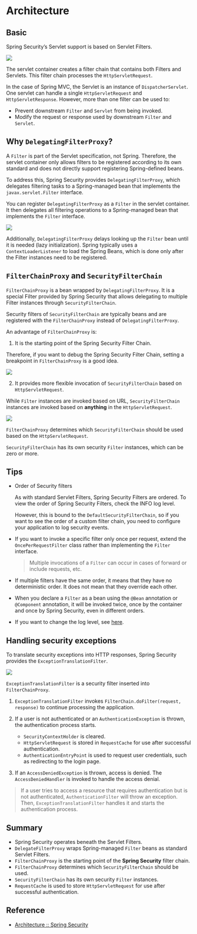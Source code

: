 # Architecture

## Basic

Spring Security’s Servlet support is based on Servlet Filters.

![](https://docs.spring.io/spring-security/reference/_images/servlet/architecture/filterchain.png)

The servlet container creates a filter chain that contains both Filters and Servlets. This filter chain processes
the `HttpServletRequest`.

In the case of Spring MVC, the Servlet is an instance of `DispatcherServlet`. One servlet can handle a
single `HttpServletRequest`
and `HttpServletResponse`. However, more than one filter can be used to:

- Prevent downstream `Filter` and `Servlet` from being invoked.
- Modify the request or response used by downstream `Filter` and `Servlet`.

## Why `DelegatingFilterProxy`?

A `Filter` is part of the Servlet specification, not Spring. Therefore, the servlet container only allows filters to be
registered according to its own standard and does not directly support registering Spring-defined beans.

To address this, Spring Security provides `DelegatingFilterProxy`, which delegates filtering tasks to a
Spring-managed bean that implements the `javax.servlet.Filter` interface.

You can register `DelegatingFilterProxy` as a `Filter` in the servlet container. It then delegates all filtering
operations to a Spring-managed bean that implements the `Filter` interface.

![](https://docs.spring.io/spring-security/reference/_images/servlet/architecture/delegatingfilterproxy.png)

Additionally, `DelegatingFilterProxy` delays looking up the `Filter` bean until it is needed (lazy initialization).
Spring
typically uses a `ContextLoaderListener` to load the Spring Beans, which is done only after the Filter instances need
to be registered.

## `FilterChainProxy` and `SecurityFilterChain`

`FilterChainProxy` is a bean wrapped by `DelegatingFilterProxy`. It is a special Filter provided by Spring Security
that allows delegating to multiple Filter instances through `SecurityFilterChain`.

Security filters of `SecurityFilterChain` are typically beans and are registered with the `FilterChainProxy` instead
of `DelegatingFilterProxy`.

An advantage of `FilterChainProxy` is:

1. It is the starting point of the Spring Security Filter Chain.

Therefore, if you want to debug the Spring Security Filter Chain, setting a breakpoint in `FilterChainProxy` is a good
idea.

![](https://docs.spring.io/spring-security/reference/_images/servlet/architecture/securityfilterchain.png)

2. It provides more flexible invocation of `SecurityFilterChain` based on `HttpServletRequest`.

While `Filter` instances are invoked based on URL, `SecurityFilterChain` instances are invoked based on **anything** in
the `HttpServletRequest`.

![](https://docs.spring.io/spring-security/reference/_images/servlet/architecture/multi-securityfilterchain.png)

`FilterChainProxy` determines which `SecurityFilterChain` should be used based on the `HttpServletRequest`.

`SecurityFilterChain` has its own security `Filter` instances, which can be zero or more.

## Tips

* Order of Security filters

  As with standard Servlet Filters, Spring Security Filters are ordered. To view the order of Spring Security Filters,
  check the INFO log level.

  However, this is bound to the `DefaultSecurityFilterChain`, so if you want to see the order of a custom filter chain,
  you need to configure your application to log security events.

* If you want to invoke a specific filter only once per request, extend the `OncePerRequestFilter` class rather than
  implementing the `Filter` interface.
  > Multiple invocations of a `Filter` can occur in cases of forward or include requests, etc.

* If multiple filters have the same order, it means that they have no deterministic order. It does not mean that they
  override
  each other.

* When you declare a `Filter` as a bean using the `@Bean` annotation or `@Component` annotation, it will be invoked
  twice,
  once by the container and once by Spring Security, even in different orders.

* If you want to change the log level,
  see [here](https://docs.spring.io/spring-security/reference/servlet/architecture.html#servlet-logging).

## Handling security exceptions

To translate security exceptions into HTTP responses, Spring Security provides the `ExceptionTranslationFilter`.

![](https://docs.spring.io/spring-security/reference/_images/servlet/architecture/exceptiontranslationfilter.png)

`ExceptionTranslationFilter` is a security filter inserted into `FilterChainProxy`.

1. `ExceptionTranslationFilter` invokes `FilterChain.doFilter(request, response)` to continue processing the
   application.

2. If a user is not authenticated or an `AuthenticationException` is thrown, the authentication process starts.

    - `SecurityContextHolder` is cleared.
    - `HttpServletRequest` is stored in `RequestCache` for use after successful authentication.
    - `AuthenticationEntryPoint` is used to request user credentials, such as redirecting to the login page.

3. If an `AccessDeniedException` is thrown, access is denied. The `AccessDeniedHandler` is invoked to handle the access
   denial.

> If a user tries to access a resource that requires authentication but is not authenticated, `AuthenticationFilter`
> will
> throw an exception. Then, `ExceptionTranslationFilter` handles it and starts the authentication process.

## Summary

- Spring Security operates beneath the Servlet Filters.
- `DelegateFilterProxy` wraps Spring-managed `Filter` beans as standard Servlet Filters.
- `FilterChainProxy` is the starting point of the **Spring Security** filter chain.
- `FilterChainProxy` determines which `SecurityFilterChain` should be used.
- `SecurityFilterChain` has its own security `Filter` instances.
- `RequestCache` is used to store `HttpServletRequest` for use after successful authentication.

## Reference

- [Architecture :: Spring Security](https://docs.spring.io/spring-security/reference/servlet/architecture.html)
